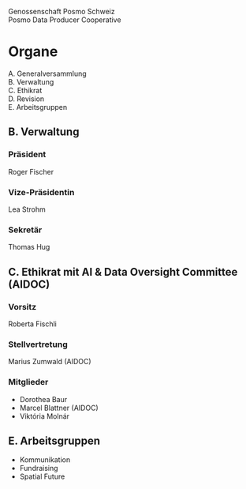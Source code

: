 Genossenschaft Posmo Schweiz                    
Posmo Data Producer Cooperative            

# Organe

A. Generalversammlung          
B. Verwaltung               
C. Ethikrat                
D. Revision                  
E. Arbeitsgruppen               


## B. Verwaltung

### Präsident
Roger Fischer


### Vize-Präsidentin
Lea Strohm


### Sekretär
Thomas Hug




## C. Ethikrat mit AI & Data Oversight Committee (AIDOC)

### Vorsitz
Roberta Fischli


### Stellvertretung
Marius Zumwald (AIDOC)


### Mitglieder
- Dorothea Baur
- Marcel Blattner (AIDOC)
- Viktória Molnár

## E. Arbeitsgruppen
- Kommunikation
- Fundraising
- Spatial Future


